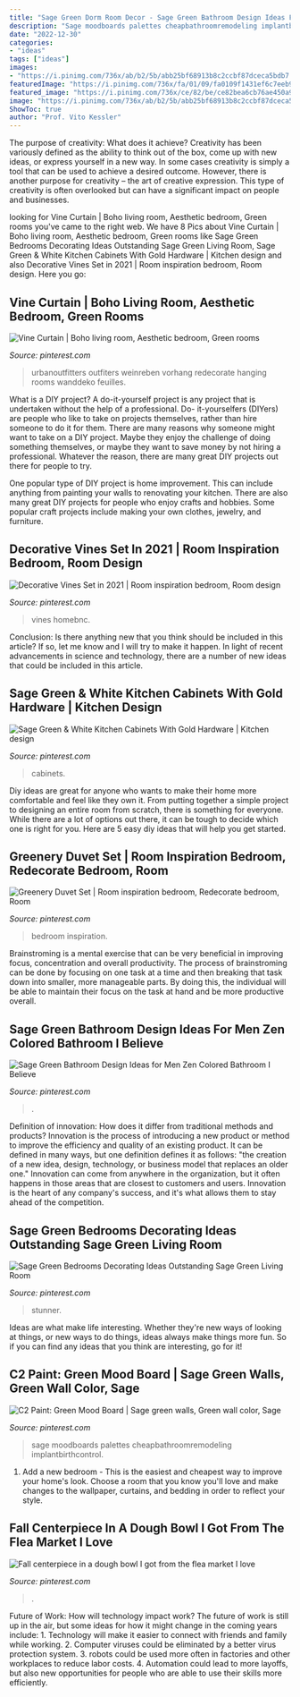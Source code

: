 ```yaml
---
title: "Sage Green Dorm Room Decor - Sage Green Bathroom Design Ideas For Men Zen Colored Bathroom I Believe"
description: "Sage moodboards palettes cheapbathroomremodeling implantbirthcontrol"
date: "2022-12-30"
categories:
- "ideas"
tags: ["ideas"]
images:
- "https://i.pinimg.com/736x/ab/b2/5b/abb25bf68913b8c2ccbf87dceca5bdb7.jpg"
featuredImage: "https://i.pinimg.com/736x/fa/01/09/fa0109f1431ef6c7eeb9cf443dc2e8e5.jpg"
featured_image: "https://i.pinimg.com/736x/ce/82/be/ce82bea6cb76ae450a92fdbb5ad13030.jpg"
image: "https://i.pinimg.com/736x/ab/b2/5b/abb25bf68913b8c2ccbf87dceca5bdb7.jpg"
ShowToc: true
author: "Prof. Vito Kessler"
---
```



The purpose of creativity: What does it achieve?
Creativity has been variously defined as the ability to think out of the box, come up with new ideas, or express yourself in a new way. In some cases creativity is simply a tool that can be used to achieve a desired outcome. However, there is another purpose for creativity – the art of creative expression. This type of creativity is often overlooked but can have a significant impact on people and businesses.

	

		
looking for Vine Curtain | Boho living room, Aesthetic bedroom, Green rooms you've came to the right web. We have 8 Pics about Vine Curtain | Boho living room, Aesthetic bedroom, Green rooms like Sage Green Bedrooms Decorating Ideas Outstanding Sage Green Living Room, Sage Green &amp; White Kitchen Cabinets With Gold Hardware | Kitchen design and also Decorative Vines Set in 2021 | Room inspiration bedroom, Room design. Here you go:
		
    
## Vine Curtain | Boho Living Room, Aesthetic Bedroom, Green Rooms

<img loading=lazy src="https://i.pinimg.com/736x/ce/82/be/ce82bea6cb76ae450a92fdbb5ad13030.jpg" onerror="this.onerror=null;this.src='https://tse4.mm.bing.net/th?id=OIP.Ew1Qmb8SUEfZFX_vQZ1vpQHaLH&amp;pid=15.1';" alt="Vine Curtain | Boho living room, Aesthetic bedroom, Green rooms">

_Source: pinterest.com_

>urbanoutfitters outfiters weinreben vorhang redecorate hanging rooms wanddeko feuilles. 

	

What is a DIY project?
A do-it-yourself project is any project that is undertaken without the help of a professional. Do- it-yourselfers (DIYers) are people who like to take on projects themselves, rather than hire someone to do it for them.
There are many reasons why someone might want to take on a DIY project. Maybe they enjoy the challenge of doing something themselves, or maybe they want to save money by not hiring a professional. Whatever the reason, there are many great DIY projects out there for people to try.

One popular type of DIY project is home improvement. This can include anything from painting your walls to renovating your kitchen. There are also many great DIY projects for people who enjoy crafts and hobbies. Some popular craft projects include making your own clothes, jewelry, and furniture.

    
## Decorative Vines Set In 2021 | Room Inspiration Bedroom, Room Design

<img loading=lazy src="https://i.pinimg.com/736x/bc/73/98/bc7398a96ec1dbb9e2a6fb401679f5ab.jpg" onerror="this.onerror=null;this.src='https://tse1.mm.bing.net/th?id=OIP.i9d76uBZfGSHYVMD3IS7EgHaLG&amp;pid=15.1';" alt="Decorative Vines Set in 2021 | Room inspiration bedroom, Room design">

_Source: pinterest.com_

>vines homebnc. 

	

Conclusion: Is there anything new that you think should be included in this article? If so, let me know and I will try to make it happen.
In light of recent advancements in science and technology, there are a number of new ideas that could be included in this article.

    
## Sage Green &amp; White Kitchen Cabinets With Gold Hardware | Kitchen Design

<img loading=lazy src="https://i.pinimg.com/736x/fa/01/09/fa0109f1431ef6c7eeb9cf443dc2e8e5.jpg" onerror="this.onerror=null;this.src='https://tse1.mm.bing.net/th?id=OIP.XPZq0I4Ty7v4Q6TvX2JpIwHaLA&amp;pid=15.1';" alt="Sage Green &amp; White Kitchen Cabinets With Gold Hardware | Kitchen design">

_Source: pinterest.com_

>cabinets. 

	

Diy ideas are great for anyone who wants to make their home more comfortable and feel like they own it. From putting together a simple project to designing an entire room from scratch, there is something for everyone. While there are a lot of options out there, it can be tough to decide which one is right for you. Here are 5 easy diy ideas that will help you get started.

    
## Greenery Duvet Set | Room Inspiration Bedroom, Redecorate Bedroom, Room

<img loading=lazy src="https://i.pinimg.com/736x/ab/b2/5b/abb25bf68913b8c2ccbf87dceca5bdb7.jpg" onerror="this.onerror=null;this.src='https://tse4.mm.bing.net/th?id=OIP.6pSEl2kX2am-a8lm6M9ODwHaLH&amp;pid=15.1';" alt="Greenery Duvet Set | Room inspiration bedroom, Redecorate bedroom, Room">

_Source: pinterest.com_

>bedroom inspiration. 

	

Brainstroming is a mental exercise that can be very beneficial in improving focus, concentration and overall productivity. The process of brainstroming can be done by focusing on one task at a time and then breaking that task down into smaller, more manageable parts. By doing this, the individual will be able to maintain their focus on the task at hand and be more productive overall.

    
## Sage Green Bathroom Design Ideas For Men Zen Colored Bathroom I Believe

<img loading=lazy src="https://i.pinimg.com/736x/40/72/58/407258acbbfda208521085ad53a41caa.jpg" onerror="this.onerror=null;this.src='https://tse1.mm.bing.net/th?id=OIP.DOwmkqeuM9Zuxeamh6a-hAHaLH&amp;pid=15.1';" alt="Sage Green Bathroom Design Ideas for Men Zen Colored Bathroom I Believe">

_Source: pinterest.com_

>. 

	

Definition of innovation: How does it differ from traditional methods and products?
Innovation is the process of introducing a new product or method to improve the efficiency and quality of an existing product. It can be defined in many ways, but one definition defines it as follows: "the creation of a new idea, design, technology, or business model that replaces an older one." Innovation can come from anywhere in the organization, but it often happens in those areas that are closest to customers and users. Innovation is the heart of any company's success, and it's what allows them to stay ahead of the competition.

    
## Sage Green Bedrooms Decorating Ideas Outstanding Sage Green Living Room

<img loading=lazy src="https://i.pinimg.com/736x/14/83/7e/14837e2e9415eca7bc4f48265960b002.jpg" onerror="this.onerror=null;this.src='https://tse3.mm.bing.net/th?id=OIP.vdwqqRzWkcuBS2Ex_mWTcAHaLH&amp;pid=15.1';" alt="Sage Green Bedrooms Decorating Ideas Outstanding Sage Green Living Room">

_Source: pinterest.com_

>stunner. 

	

Ideas are what make life interesting. Whether they're new ways of looking at things, or new ways to do things, ideas always make things more fun. So if you can find any ideas that you think are interesting, go for it!

    
## C2 Paint: Green Mood Board | Sage Green Walls, Green Wall Color, Sage

<img loading=lazy src="https://i.pinimg.com/736x/b6/9a/00/b69a0033f895136641633d068e5f4649.jpg" onerror="this.onerror=null;this.src='https://tse3.mm.bing.net/th?id=OIP.4bjBtAUbORcbXVpugd_HswAAAA&amp;pid=15.1';" alt="C2 Paint: Green Mood Board | Sage green walls, Green wall color, Sage">

_Source: pinterest.com_

>sage moodboards palettes cheapbathroomremodeling implantbirthcontrol. 

	

1. Add a new bedroom - This is the easiest and cheapest way to improve your home's look. Choose a room that you know you'll love and make changes to the wallpaper, curtains, and bedding in order to reflect your style.

    
## Fall Centerpiece In A Dough Bowl I Got From The Flea Market I Love

<img loading=lazy src="https://i.pinimg.com/originals/d5/8e/ad/d58eadd010fcb5d05d45e09b586b1ae2.jpg" onerror="this.onerror=null;this.src='https://tse4.mm.bing.net/th?id=OIP.2XKLA5nqOj0IWFHRLjEYQAHaJ4&amp;pid=15.1';" alt="Fall centerpiece in a dough bowl I got from the flea market I love">

_Source: pinterest.com_

>. 

	

Future of Work: How will technology impact work?
The future of work is still up in the air, but some ideas for how it might change in the coming years include: 1. Technology will make it easier to connect with friends and family while working. 
2. Computer viruses could be eliminated by a better virus protection system. 
3. robots could be used more often in factories and other workplaces to reduce labor costs. 
4. Automation could lead to more layoffs, but also new opportunities for people who are able to use their skills more efficiently.

